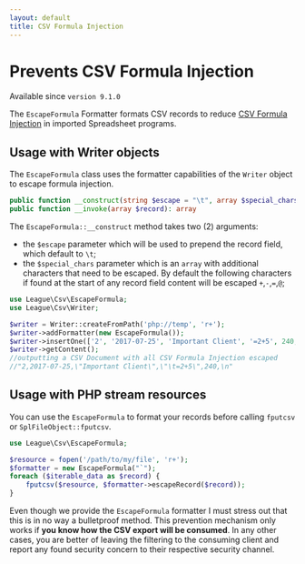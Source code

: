 ```yaml
---
layout: default
title: CSV Formula Injection
---
```


# Prevents CSV Formula Injection

<p class="message-notice">Available since <code>version 9.1.0</code></p>

The `EscapeFormula` Formatter formats CSV records to reduce [CSV Formula Injection](http://georgemauer.net/2017/10/07/csv-injection.html) in imported Spreadsheet programs.

## Usage with Writer objects

The `EscapeFormula` class uses the formatter capabilities of the `Writer` object to escape formula injection.

```php
public function __construct(string $escape = "\t", array $special_chars = [])
public function __invoke(array $record): array
```

The `EscapeFormula::__construct` method takes two (2) arguments:

- the `$escape` parameter which will be used to prepend the record field, which default to `\t`;
- the `$special_chars` parameter which is an `array` with additional characters that need to be escaped. By default the following characters if found at the start of any record field content will be escaped `+`,`-`,`=`,`@`;

```php
use League\Csv\EscapeFormula;
use League\Csv\Writer;

$writer = Writer::createFromPath('php://temp', 'r+');
$writer->addFormatter(new EscapeFormula());
$writer->insertOne(['2', '2017-07-25', 'Important Client', '=2+5', 240, null]);
$writer->getContent();
//outputting a CSV Document with all CSV Formula Injection escaped
//"2,2017-07-25,\"Important Client\",\"\t=2+5\",240,\n"
```

## Usage with PHP stream resources

You can use the `EscapeFormula` to format your records before calling `fputcsv` or `SplFileObject::fputcsv`.

```php
use League\Csv\EscapeFormula;

$resource = fopen('/path/to/my/file', 'r+');
$formatter = new EscapeFormula("`");
foreach ($iterable_data as $record) {
    fputcsv($resource, $formatter->escapeRecord($record));
}
```

<p class="message-warning">Even though we provide the <code>EscapeFormula</code> formatter I must stress out that this is in no way a bulletproof method. This prevention mechanism only works if <strong>you know how the CSV export will be consumed</strong>. In any other cases, you are better of leaving the filtering to the consuming client and report any found security concern to their respective security channel.</p>

